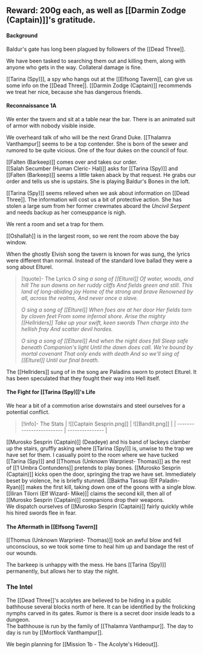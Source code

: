 ## Reward: 200g each, as well as [[Darmin Zodge (Captain)]]'s gratitude.

#### Background
Baldur's gate has long been plagued by followers of the [[Dead Three]].  

We have been tasked to searching them out and killing them, along with anyone who gets in the way.  Collateral damage is fine.  

[[Tarina (Spy)]], a spy who hangs out at the [[Elfsong Tavern]], can give us some info on the [[Dead Three]].  [[Darmin Zodge (Captain)]] recommends we treat her nice, because she has dangerous friends.

#### Reconnaissance 1A
We enter the tavern and sit at a table near the bar.  There is an animated suit of armor with nobody visible inside.

We overheard talk of who will be the next Grand Duke.  [[Thalamra Vanthampur]] seems to be a top contender.  She is born of the sewer and rumored to be quite vicious.  One of the four dukes on the council of four.  

[[Falten (Barkeep)]] comes over and takes our order.  
[[Salah Secumber (Human Cleric- Hal)]] asks for [[Tarina (Spy)]] and [[Falten (Barkeep)]] seems a little taken aback by that request.  He grabs our order and tells us she is upstairs.  She is playing Baldur's Bones in the loft.  

[[Tarina (Spy)]] seems relieved when we ask about information on [[Dead Three]].  The information will cost us a bit of protective action.  She has stolen a large sum from her former crewmates aboard the *Uncivil Serpent* and needs backup as her comeuppance is nigh.

We rent a room and set a trap for them.

[[Oshallah]] is in the largest room, so we rent the room above the bay window.

When the ghostly Elvish song the tavern is known for was sung, the lyrics were different than normal.  Instead of the standard love ballad they were a song about Elturel.

> [!quote]- The Lyrics
> *O sing a song of [[Elturel]]*
*Of water, woods, and hill*
*The sun dawns on her ruddy cliffs*
*And fields green and still.*
*This land of long-abiding joy*
*Home of the strong and brave*
*Renowned by all, across the realms,*
*And never once a slave.*
>
>*O sing a song of [[Elturel]]*
*When foes are at her door*
*Her fields torn by cloven feet*
*From some infernal shore.*
*Arise the mighty [[Hellriders]]*
*Take up your swift, keen swords*
*Then charge into the hellish fray*
*And scatter devil hordes.*
>
>*O sing a song of [[Elturel]]*
*And when the night does fall*
*Sleep safe beneath Companion's light*
*Until the dawn does call.*
*We're bound by mortal covenant*
*That only ends with death*
*And so we'll sing of [[Elturel]]*
*Until our final breath.*

The [[Hellriders]] sung of in the song are Paladins sworn to protect Elturel.  It has been speculated that they fought their way into Hell itself.

#### The Fight for [[Tarina (Spy)]]'s Life
We hear a bit of a commotion arise downstairs and steel ourselves for a potential conflict.

> [!info]- The Stats
| ![[Captain Sesprin.png]] | ![[Bandit.png]] |
| ------------------------ | --------------- |

[[Murosko Sesprin (Captain)]] (Deadeye) and his band of lackeys clamber up the stairs, gruffly asking where [[Tarina (Spy)]] is, unwise to the trap we have set for them.  I casually point to the room where we have tucked [[Tarina (Spy)]] and [[Thomus (Unknown Warpriest- Thomas)]] as the rest of [[1 Umbra Contundens]]  pretends to play bones.
[[Murosko Sesprin (Captain)]] kicks open the door, springing the trap we have set.  Immediately beset by violence, he is briefly stunned.
[[Baktha Tassup (Elf Paladin- Ryan)]] makes the first kill, taking down one of the goons with a single blow.  
[[Iliran Tilorri (Elf Wizard- Mike)]] claims the second kill, then all of [[Murosko Sesprin (Captain)]] companions drop their weapons.  
We dispatch ourselves of [[Murosko Sesprin (Captain)]] fairly quickly while his hired swords flee in fear.

#### The Aftermath in [[Elfsong Tavern]]
[[Thomus (Unknown Warpriest- Thomas)]] took an awful blow and fell unconscious, so we took some time to heal him up and bandage the rest of our wounds.  

The barkeep is unhappy with the mess.  He bans [[Tarina (Spy)]] permanently, but allows her to stay the night.

### The Intel 
The [[Dead Three]]'s acolytes are believed to be hiding in a public bathhouse several blocks north of here.  It can be identified by the frolicking nymphs carved in its gates.  Rumor is there is a secret door inside leads to a dungeon.  
The bathhouse is run by the family of [[Thalamra Vanthampur]].  The day to day is run by [[Mortlock Vanthampur]].

We begin planning for [[Mission 1b - The Acolyte's Hideout]].
